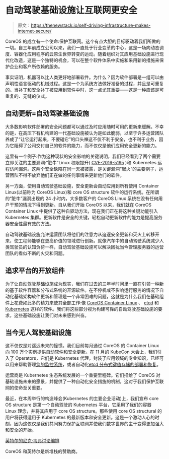 # 自动驾驶基础设施让互联网更安全

> 原文：<https://thenewstack.io/self-driving-infrastructure-makes-internet-secure/>

CoreOS 的成立有一个使命:保护互联网。这个有点大胆的目标驱动着我们所做的一切。自三年前成立公司以来，我们一直处于行业变革的中心，这是一场向动态调度、容器化应用程序的云原生世界转变的运动。随着组织对其应用基础设施进行现代化改造，这是一个独特的机会，可以在整个软件体系中实施和采用新的措施来保护企业和客户所依赖的服务。

事实证明，机器可以比人类更好地部署软件。为什么？因为软件部署是一组可以由声明性语言驱动的机械过程。这是一个为系统方法做好准备的过程，并且是可重复的。当补丁和安全补丁被应用到软件中时，这一点尤其重要——这是一种应该是可重复的、无缝的仪式。

## 自动更新=自动驾驶基础设施

大多数影响软件部署的安全问题都可以通过及时应用随时可用的更新来缓解。不幸的是，在高压下有机构建的一代基础设施被认为是如此脆弱，以至于许多运营团队养成了“让它运行起来，不要碰它”的口头禅这不仅不利于安全，也不利于业务，因为它阻碍了公司交付自己的软件的能力，而不仅仅是他们应用安全更新的能力。

这里有一个例子:作为这种现状的安全影响的关键说明，我们已经看到了两个需要立即关注的主要漏洞:“脏牛”Linux 权限提升( [CVE-2016-5195](https://cve.mitre.org/cgi-bin/cvename.cgi?name=CVE-2016-5195) )和 Kubernetes 远程访问漏洞。这两个安全缺陷在同一天被披露，是关键漏洞“起火”的主要例子，运营团队不得不放弃他们正在做的任何事情来更新他们的软件。

另一方面，使用自动驾驶基础设施，安全更新会自动应用到所有使用 Container Linux(以前称为 CoreOS Linux)和 core OS structure 软件的运行系统。在所谓的“脏牛”漏洞出现的 24 小时内，大多数客户的 CoreOS Linux 系统在没有任何用户干预的情况下得到更新。自从我们开始 CoreOS 以来，我们就在 CoreOS Container Linux 中提供了这种自驱动方法，现在我们正在将这种关键功能引入 Kubernetes 集群。更新软件是安全的关键，轻松自动更新软件的能力是提高服务器安全性最有效的方法。

自动驾驶基础设施允许运营团队将他们的注意力从追逐安全更新和灭火上转移开来，使工程师能够在更高价值的领域进行创新。就像汽车中的自动驾驶系统减少人类驾驶员的认知负荷一样，自动驾驶基础设施可以解决困扰当今管理服务器的运营团队的看似不断的火灾和问题。

## 追求平台的开放组件

为了让自动驾驶基础设施成为现实，我们在过去的三年半时间里一直在引领一种新的基于软件容器和分布式系统的开源软件。在不停机或不影响运行服务的情况下自动化基础架构软件更新和管理是一个非常困难的问题，这就是为什么我们在基础组件上花费如此多的精力来使其全部工作:像 [CoreOS Container Linux](https://coreos.com/why/) 、 [etcd](https://coreos.com/etcd) 和 [Kubernetes](http://kubernetes.io) 这样的软件。我们将这些部分视为构建可靠的自动驾驶基础设施的要求，这些基础设施让我们对未来感到兴奋。

## 当今无人驾驶基础设施

这不仅仅是对遥远未来的憧憬。我们目前每月通过 CoreOS 的 Container Linux 向 100 万个实例提供自动软件和安全更新。在 11 月的 KubeCon 大会上，我们引入了 Operators，它们是 Kubernetes 代理，封装了应用领域的专业知识，已经可以用来帮助管理[您的监控系统](https://coreos.com/blog/the-prometheus-operator.html)，或者自动化[etcd 分布式键值存储的部署和恢复](https://coreos.com/blog/introducing-the-etcd-operator.html)。

运营商是 Kubernetes 生态系统发展的一个重要里程碑。它们描绘了 CoreOS 对基础设施未来的愿景，并提供了一种自动化安全措施的机制，这对于我们保护互联网的使命至关重要。

最近，在本周举行的构造峰会(Kubernetes 的主要企业活动)上，我们宣布 core OS structure 是第一个自动驾驶的 Kubernetes 平台，它采用了我们的容器 Linux 理念，并将其应用于 core OS structure。那些使用 core OS structural 的用户将获得适用于 Kubernetes 的最新版本和安全更新。这是一个激动人心的时刻，因为这仅仅是我们共同努力保护互联网并使我们数字世界的主干变得更加强大和安全的开始。

[英特尔的尼克·韦弗讨论编排](https://thenewstack.simplecast.com/episodes/intels-nick-weaver-discusses-orchestration)

CoreOS 和英特尔是新堆栈的赞助商。

<svg xmlns:xlink="http://www.w3.org/1999/xlink" viewBox="0 0 68 31" version="1.1"><title>Group</title> <desc>Created with Sketch.</desc></svg>